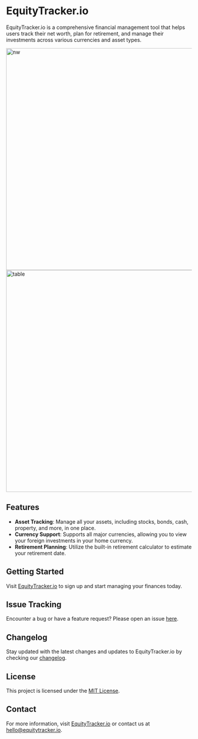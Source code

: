 # EquityTracker.io

EquityTracker.io is a comprehensive financial management tool that helps users track their net worth, plan for retirement, and manage their investments across various currencies and asset types.


<img width="600" alt="nw" src="https://github.com/daviddigital/equitytracker-io/assets/23751107/984aa118-fe65-45a5-9944-e62c6271d2af">

<img width="600" alt="table" src="https://github.com/daviddigital/equitytracker-io/assets/23751107/c1f2d038-6d4a-46b7-b28c-dbb579a37571">


## Features

- **Asset Tracking**: Manage all your assets, including stocks, bonds, cash, property, and more, in one place.
- **Currency Support**: Supports all major currencies, allowing you to view your foreign investments in your home currency.
- **Retirement Planning**: Utilize the built-in retirement calculator to estimate your retirement date.

## Getting Started

Visit [EquityTracker.io](https://www.equitytracker.io/) to sign up and start managing your finances today.

## Issue Tracking

Encounter a bug or have a feature request? Please open an issue [here](https://github.com/daviddigital/equitytracker-io/issues).

## Changelog

Stay updated with the latest changes and updates to EquityTracker.io by checking our [changelog](https://github.com/daviddigital/equitytracker-io/blob/main/CHANGELOG.md).

## License

This project is licensed under the [MIT License](LICENSE).

## Contact

For more information, visit [EquityTracker.io](https://www.equitytracker.io/) or contact us at [hello@equitytracker.io](mailto:hello@equitytracker.io).

